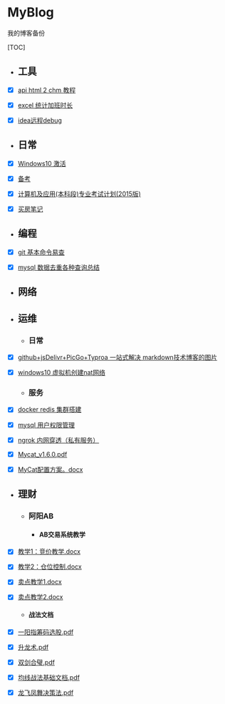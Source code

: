 # MyBlog
我的博客备份

[TOC]

- ## 工具

- [x] [api html 2 chm 教程](https://github.com/YasinHenry/MyBlog/blob/main/%E5%B7%A5%E5%85%B7/api%20html%202%20chm%20%E6%95%99%E7%A8%8B.md)

- [x] [excel 统计加班时长](https://github.com/YasinHenry/MyBlog/blob/main/%E5%B7%A5%E5%85%B7/excel%20%E7%BB%9F%E8%AE%A1%E5%8A%A0%E7%8F%AD%E6%97%B6%E9%95%BF.md)

- [x] [idea远程debug](https://github.com/YasinHenry/MyBlog/blob/main/%E5%B7%A5%E5%85%B7/idea%E8%BF%9C%E7%A8%8Bdebug.docx)

  

- ## 日常

- [x] [Windows10 激活](https://github.com/YasinHenry/MyBlog/blob/main/%E6%97%A5%E5%B8%B8/Windows10%20%E6%BF%80%E6%B4%BB.md)
- [x] [备考](https://github.com/YasinHenry/MyBlog/blob/main/%E6%97%A5%E5%B8%B8/%E5%A4%87%E8%80%83.md)
- [x] [计算机及应用(本科段)专业考试计划(2015版)](https://github.com/YasinHenry/MyBlog/blob/main/%E6%97%A5%E5%B8%B8/%E8%AE%A1%E7%AE%97%E6%9C%BA%E5%8F%8A%E5%BA%94%E7%94%A8(%E6%9C%AC%E7%A7%91%E6%AE%B5)%E4%B8%93%E4%B8%9A%E8%80%83%E8%AF%95%E8%AE%A1%E5%88%92(2015%E7%89%88).doc)
- [x] [买房笔记](https://github.com/YasinHenry/MyBlog/blob/main/%E6%97%A5%E5%B8%B8/%E4%B9%B0%E6%88%BF%E7%AC%94%E8%AE%B0.md)


- ## 编程

- [x] [git 基本命令易查](https://github.com/YasinHenry/MyBlog/blob/main/%E7%BC%96%E7%A8%8B/git%20%E5%9F%BA%E6%9C%AC%E5%91%BD%E4%BB%A4%E6%98%93%E6%9F%A5.md)

- [x] [mysql 数据去重各种查询总结](https://github.com/YasinHenry/MyBlog/blob/main/%E7%BC%96%E7%A8%8B/mysql%20%E6%95%B0%E6%8D%AE%E5%8E%BB%E9%87%8D%E5%90%84%E7%A7%8D%E6%9F%A5%E8%AF%A2%E6%80%BB%E7%BB%93.md)

  

- ## 网络



- ## 运维

  - ### 日常

- [x] [github+jsDelivr+PicGo+Typroa 一站式解决 markdown技术博客的图片](https://github.com/YasinHenry/MyBlog/blob/main/%E8%BF%90%E7%BB%B4/%E6%97%A5%E5%B8%B8/github%2BjsDelivr%2BPicGo%2BTyproa%20%E4%B8%80%E7%AB%99%E5%BC%8F%E8%A7%A3%E5%86%B3%20markdown%E6%8A%80%E6%9C%AF%E5%8D%9A%E5%AE%A2%E7%9A%84%E5%9B%BE%E7%89%87%208bc097ad50994074b9746649df519374.md)
- [x] [windows10 虚拟机创建nat网络](https://github.com/YasinHenry/MyBlog/blob/main/%E8%BF%90%E7%BB%B4/%E6%97%A5%E5%B8%B8/windows10%20%E8%99%9A%E6%8B%9F%E6%9C%BA%E5%88%9B%E5%BB%BAnat%E7%BD%91%E7%BB%9C.md)
  
  - ### 服务
  
- [x] [docker redis 集群搭建](https://github.com/YasinHenry/MyBlog/blob/main/%E8%BF%90%E7%BB%B4/%E6%9C%8D%E5%8A%A1/docker%20redis%20%E9%9B%86%E7%BE%A4%E6%90%AD%E5%BB%BA.md)
- [x] [mysql 用户权限管理](https://github.com/YasinHenry/MyBlog/blob/main/%E8%BF%90%E7%BB%B4/%E6%9C%8D%E5%8A%A1/mysql%20%E7%94%A8%E6%88%B7%E6%9D%83%E9%99%90%E7%AE%A1%E7%90%86.md)
- [x] [ngrok 内网穿透（私有服务）](https://github.com/YasinHenry/MyBlog/blob/main/%E8%BF%90%E7%BB%B4/%E6%9C%8D%E5%8A%A1/ngrok%20%E5%86%85%E7%BD%91%E7%A9%BF%E9%80%8F%EF%BC%88%E7%A7%81%E6%9C%89%E6%9C%8D%E5%8A%A1%EF%BC%89.md)
- [x] [Mycat_v1.6.0.pdf](https://github.com/YasinHenry/MyBlog/blob/main/%E8%BF%90%E7%BB%B4/%E6%9C%8D%E5%8A%A1/Mycat_V1.6.0.pdf)
- [x] [MyCat配置方案。docx](https://github.com/YasinHenry/MyBlog/blob/main/%E8%BF%90%E7%BB%B4/%E6%9C%8D%E5%8A%A1/MyCat%E9%85%8D%E7%BD%AE%E6%96%B9%E6%A1%88.docx)

- ## 理财
  - ### 阿阳AB
    - #### AB交易系统教学
- [x] [教学1：竞价教学.docx](https://github.com/YasinHenry/MyBlog/blob/main/%E7%90%86%E8%B4%A2/%E9%98%BF%E9%98%B3AB/AB%E4%BA%A4%E6%98%93%E7%B3%BB%E7%BB%9F%E6%95%99%E5%AD%A6/%E6%95%99%E5%AD%A61%EF%BC%9A%E7%AB%9E%E4%BB%B7%E6%95%99%E5%AD%A6.docx)
- [x] [教学2：仓位控制.docx](https://github.com/YasinHenry/MyBlog/blob/main/%E7%90%86%E8%B4%A2/%E9%98%BF%E9%98%B3AB/AB%E4%BA%A4%E6%98%93%E7%B3%BB%E7%BB%9F%E6%95%99%E5%AD%A6/%E6%95%99%E5%AD%A62%EF%BC%9A%E4%BB%93%E4%BD%8D%E6%8E%A7%E5%88%B6.docx)
- [x] [卖点教学1.docx](https://github.com/YasinHenry/MyBlog/blob/main/%E7%90%86%E8%B4%A2/%E9%98%BF%E9%98%B3AB/AB%E4%BA%A4%E6%98%93%E7%B3%BB%E7%BB%9F%E6%95%99%E5%AD%A6/%E5%8D%96%E7%82%B9%E6%95%99%E5%AD%A62.docx)
- [x] [卖点教学2.docx](https://github.com/YasinHenry/MyBlog/blob/main/%E7%90%86%E8%B4%A2/%E9%98%BF%E9%98%B3AB/AB%E4%BA%A4%E6%98%93%E7%B3%BB%E7%BB%9F%E6%95%99%E5%AD%A6/%E5%8D%96%E7%82%B9%E6%95%99%E5%AD%A62.docx)

    - #### 战法文档
- [x] [一阳指筹码选股.pdf](https://github.com/YasinHenry/MyBlog/blob/main/%E7%90%86%E8%B4%A2/%E9%98%BF%E9%98%B3AB/%E6%88%98%E6%B3%95%E6%96%87%E6%A1%A3/%E4%B8%80%E9%98%B3%E6%8C%87%E7%AD%B9%E7%A0%81%E9%80%89%E8%82%A1.pdf)
- [x] [升龙术.pdf](https://github.com/YasinHenry/MyBlog/blob/main/%E7%90%86%E8%B4%A2/%E9%98%BF%E9%98%B3AB/%E6%88%98%E6%B3%95%E6%96%87%E6%A1%A3/%E5%8D%87%E9%BE%99%E6%9C%AF.pdf)
- [x] [双剑合璧.pdf](https://github.com/YasinHenry/MyBlog/blob/main/%E7%90%86%E8%B4%A2/%E9%98%BF%E9%98%B3AB/%E6%88%98%E6%B3%95%E6%96%87%E6%A1%A3/%E5%8F%8C%E5%89%91%E5%90%88%E7%92%A7.pdf)
- [x] [均线战法基础文档.pdf](https://github.com/YasinHenry/MyBlog/blob/main/%E7%90%86%E8%B4%A2/%E9%98%BF%E9%98%B3AB/%E6%88%98%E6%B3%95%E6%96%87%E6%A1%A3/%E5%9D%87%E7%BA%BF%E6%88%98%E6%B3%95%E5%9F%BA%E7%A1%80%E6%96%87%E6%A1%A3.pdf)
- [x] [龙飞凤舞决策法.pdf](https://github.com/YasinHenry/MyBlog/blob/main/%E7%90%86%E8%B4%A2/%E9%98%BF%E9%98%B3AB/%E6%88%98%E6%B3%95%E6%96%87%E6%A1%A3/%E9%BE%99%E9%A3%9E%E5%87%A4%E8%88%9E%E5%86%B3%E7%AD%96%E6%B3%95.pdf)